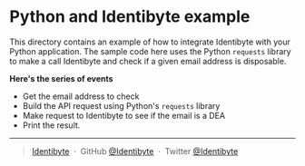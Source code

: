 # Python and Identibyte example

This directory contains an example of how to integrate Identibyte with
your Python application. The sample code here uses the Python
`requests` library to make a call Identibyte and check if a given
email address is disposable.

**Here's the series of events**
- Get the email address to check
- Build the API request using Python's `requests` library
- Make request to Identibyte to see if the email is a DEA
- Print the result.

---

> [Identibyte](https://identibyte.com) &nbsp;&middot;&nbsp;
> GitHub [@Identibyte](https://github.com/identibyte) &nbsp;&middot;&nbsp;
> Twitter [@Identibyte](https://twitter.com/identibyte)
